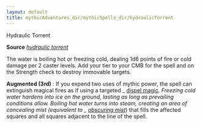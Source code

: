 ```yaml
---
layout: default
title: mythicAdventures_dir/mythicSpells_dir/hydraulicTorrent
---
```

Hydraulic Torrent

**Source** [_hydraulic torrent_](../advanced_dir/spells_dir/hydraulicTorrent#_hydraulic-torrent-)

The water is boiling hot or freezing cold, dealing 1d6 points of fire or cold damage per 2 caster levels. Add your tier to your CMB for the spell and on the Strength check to destroy immovable targets.

**Augmented (3rd)** : If you expend two uses of mythic power, the spell can extinguish magical fires as if using a targeted _ [dispel magic](../spells_dir/dispelMagic#_dispel-magic)_. Freezing cold water hardens into ice on the ground, lasting as long as prevailing conditions allow. Boiling hot water turns into steam, creating an area of concealing mist (equivalent to _ [obscuring mist](../spells_dir/obscuringMist#_obscuring-mist)_) that fills the affected squares and all squares adjacent to the line of the spell.

